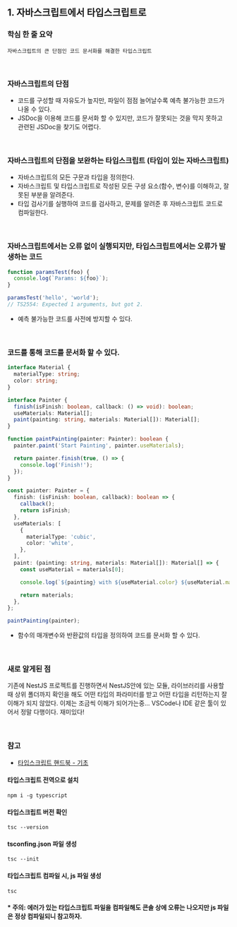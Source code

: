 ## 1. 자바스크립트에서 타입스크립트로

### 학심 한 줄 요약

    자바스크립트의 큰 단점인 코드 문서화를 해결한 타입스크립트

</br>

### 자바스크립트의 단점

- 코드를 구성할 때 자유도가 높지만, 파일이 점점 늘어날수록 예측 불가능한 코드가 나올 수 있다.
- JSDoc을 이용해 코드를 문서화 할 수 있지만, 코드가 잘못되는 것을 막지 못하고 관련된 JSDoc을 찾기도 어렵다.

</br>

### 자바스크립트의 단점을 보완하는 타입스크립트 (타입이 있는 자바스크립트)

- 자바스크립트의 모든 구문과 타입을 정의한다.
- 자바스크립트 및 타입스크립트로 작성된 모든 구셩 요소(함수, 변수)를 이해하고, 잘못된 부분을 알려준다.
- 타입 검사기를 실행하여 코드를 검사하고, 문제를 알려준 후 자바스크립트 코드로 컴파일한다.

</br>

### 자바스크립트에서는 오류 없이 실행되지만, 타입스크립트에서는 오류가 발생하는 코드

```typescript
function paramsTest(foo) {
  console.log(`Params: ${foo}`);
}

paramsTest('hello', 'world');
// TS2554: Expected 1 arguments, but got 2.
```

- 예측 불가능한 코드를 사전에 방지할 수 있다.

</br>

### 코드를 통해 코드를 문서화 할 수 있다.

```typescript
interface Material {
  materialType: string;
  color: string;
}

interface Painter {
  finish(isFinish: boolean, callback: () => void): boolean;
  useMaterials: Material[];
  paint(painting: string, materials: Material[]): Material[];
}

function paintPainting(painter: Painter): boolean {
  painter.paint('Start Painting', painter.useMaterials);

  return painter.finish(true, () => {
    console.log('Finish!');
  });
}

const painter: Painter = {
  finish: (isFinish: boolean, callback): boolean => {
    callback();
    return isFinish;
  },
  useMaterials: [
    {
      materialType: 'cubic',
      color: 'white',
    },
  ],
  paint: (painting: string, materials: Material[]): Material[] => {
    const useMaterial = materials[0];

    console.log(`${painting} with ${useMaterial.color} ${useMaterial.materialType}`);

    return materials;
  },
};

paintPainting(painter);
```

- 함수의 매개변수와 반환값의 타입을 정의하여 코드를 문서화 할 수 있다.

</br>

### 새로 알게된 점

기존에 NestJS 프로젝트를 진행하면서 NestJS안에 있는 모듈, 라이브러리를 사용할 때 상위 폴더까지 확인을 해도 어떤 타입의 파라미터를 받고 어떤 타입을 리턴하는지 잘 이해가 되지 않았다.
이제는 조금씩 이해가 되어가는중... VSCode나 IDE 같은 툴이 있어서 정말 다행이다. 재미있다!

</br>

### 참고

- [타입스크립트 핸드북 - 기초](https://www.typescriptlang.org/docs/handbook/2/basic-types.html#static-type-checking)

#### 타입스크립트 전역으로 설치

    npm i -g typescript

#### 타입스크립트 버전 확인

    tsc --version

#### tsconfing.json 파일 생성

    tsc --init

#### 타입스크립트 컴파일 시, js 파일 생성

    tsc

#### \* 주의: 에러가 있는 타입스크립트 파일을 컴파일해도 콘솔 상에 오류는 나오지만 js 파일은 정상 컴파일되니 참고하자.
